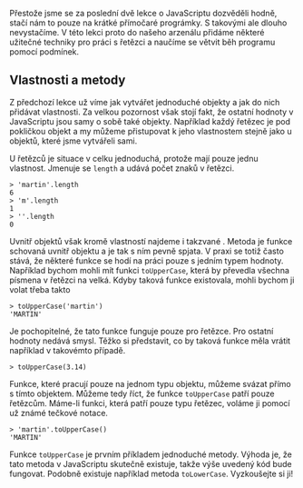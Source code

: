 Přestože jsme se za poslední dvě lekce o JavaScriptu dozvěděli hodně, stačí nám to pouze na krátké přímočaré prográmky. S takovými ale dlouho nevystačíme. V této lekci proto do našeho arzenálu přidáme některé užitečné techniky pro práci s řetězci a naučíme se větvit běh programu pomocí podmínek.

## Vlastnosti a metody

Z předchozí lekce už víme jak vytvářet jednoduché objekty a jak do nich přidávat vlastnosti. Za velkou pozornost však stojí fakt, že ostatní hodnoty v JavaScriptu jsou samy o sobě také objekty. Například každý řetězec je pod pokličkou objekt a my můžeme přistupovat k jeho vlastnostem stejně jako u objektů, které jsme vytvářeli sami. 

U řetězců je situace v celku jednoduchá, protože mají pouze jednu vlastnost. Jmenuje se `length` a udává počet znaků v řetězci.

```jscon
> 'martin'.length
6
> 'm'.length
1
> ''.length
0
```

Uvnitř objektů však kromě vlastností najdeme i takzvané <term cs="metody" en="methods">. Metoda je funkce schovaná uvnitř objektu a je tak s ním pevně spjata. V praxi se totiž často stává, že některé funkce se hodí na práci pouze s jedním typem hodnoty. Například bychom mohli mít funkci `toUpperCase`, která by převedla všechna písmena v řetězci na velká. Kdyby taková funkce existovala, mohli bychom ji
volat třeba takto

```jscon
> toUpperCase('martin')
'MARTIN'
```

Je pochopitelné, že tato funkce funguje pouze pro řetězce. Pro ostatní
hodnoty nedává smysl. Těžko si představit, co by taková funkce měla vrátit
například v takovémto případě.

```jscon
> toUpperCase(3.14)
```

Funkce, které pracují pouze na jednom typu objektu, můžeme svázat přímo s tímto objektem. Můžeme tedy říct, že funkce `toUpperCase` patří pouze řetězcům. Máme-li funkci, která patří pouze typu řetězec, voláme ji pomocí už známé tečkové notace.

```jscon
> 'martin'.toUpperCase()
'MARTIN'
```

Funkce `toUpperCase` je prvním příkladem jednoduché metody. Výhoda je, že tato metoda v JavaScriptu skutečně existuje, takže výše uvedený kód bude fungovat. Podobně existuje například metoda
`toLowerCase`. Vyzkoušejte si ji!

